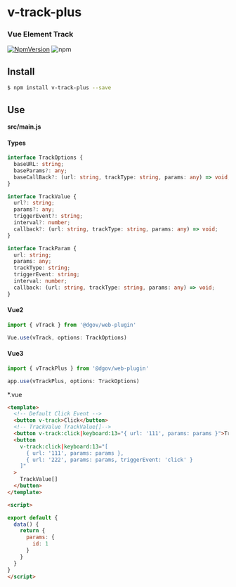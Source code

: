 # v-track-plus

### Vue Element Track

[![NpmVersion](https://img.shields.io/npm/v/v-track-plus.svg)](https://www.npmjs.com/package/v-track-plus)
![npm](https://img.shields.io/npm/dw/v-track-plus.svg)

## Install

```bash
$ npm install v-track-plus --save
```

## Use

<b>src/main.js</b>

#### Types

```ts
interface TrackOptions {
  baseURL: string;
  baseParams?: any;
  baseCallBack?: (url: string, trackType: string, params: any) => void;
}

interface TrackValue {
  url?: string;
  params?: any;
  triggerEvent?: string;
  interval?: number;
  callback?: (url: string, trackType: string, params: any) => void;
}

interface TrackParam {
  url: string;
  params: any;
  trackType: string;
  triggerEvent: string;
  interval: number;
  callback: (url: string, trackType: string, params: any) => void;
}
```

#### Vue2

```ts
import { vTrack } from '@dgov/web-plugin'

Vue.use(vTrack, options: TrackOptions)
```

#### Vue3

```ts
import { vTrackPlus } from '@dgov/web-plugin'

app.use(vTrackPlus, options: TrackOptions)
```

\*.vue

```html
<template>
  <!-- Default Click Event -->
  <button v-track>Click</button>
  <!-- TrackValue TrackValue[]-->
  <button v-track:click|keyboard:13="{ url: '111', params: params }">TrackValue</button>
  <button
    v-track:click|keyboard:13="[
      { url: '111', params: params },
      { url: '222', params: params, triggerEvent: 'click' }
    ]"
  >
    TrackValue[]
  </button>
</template>

<script>

export default {
  data() {
    return {
      params: {
        id: 1
      }
    }
  }
}
</script>

```
